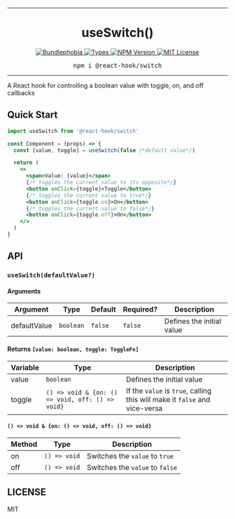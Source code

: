 <hr>
<div align="center">
  <h1 align="center">
    useSwitch()
  </h1>
</div>

<p align="center">
  <a href="https://bundlephobia.com/result?p=@react-hook/switch">
    <img alt="Bundlephobia" src="https://img.shields.io/bundlephobia/minzip/@react-hook/switch?style=for-the-badge&labelColor=24292e">
  </a>
  <a aria-label="Types" href="https://www.npmjs.com/package/@react-hook/switch">
      <img alt="Types" src="https://img.shields.io/npm/types/@react-hook/switch?style=for-the-badge&labelColor=24292e">
    </a>
  <a aria-label="NPM version" href="https://www.npmjs.com/package/@react-hook/switch">
    <img alt="NPM Version" src="https://img.shields.io/npm/v/@react-hook/switch?style=for-the-badge&labelColor=24292e">
  </a>
  <a aria-label="License" href="https://jaredlunde.mit-license.org/">
    <img alt="MIT License" src="https://img.shields.io/npm/l/@react-hook/switch?style=for-the-badge&labelColor=24292e">
  </a>
</p>

<pre align="center">npm i @react-hook/switch</pre>
<hr>

A React hook for controlling a boolean value with toggle, on, and off callbacks

## Quick Start

```jsx harmony
import useSwitch from '@react-hook/switch'

const Component = (props) => {
  const [value, toggle] = useSwitch(false /*default value*/)

  return (
    <>
      <span>Value: {value}</span>
      {/* toggles the current value to its opposite*/}
      <button onClick={toggle}>Toggle</button>
      {/* toggles the current value to true*/}
      <button onClick={toggle.on}>On</button>
      {/* toggles the current value to false*/}
      <button onClick={toggle.off}>On</button>
    </>
  )
}
```

## API

### `useSwitch(defaultValue?)`

#### Arguments

| Argument     | Type      | Default | Required? | Description               |
| ------------ | --------- | ------- | --------- | ------------------------- |
| defaultValue | `boolean` | `false` | `false`   | Defines the initial value |

#### Returns `[value: boolean, toggle: ToggleFn]`

| Variable | Type                                             | Description                                                                |
| -------- | ------------------------------------------------ | -------------------------------------------------------------------------- |
| value    | `boolean`                                        | Defines the initial value                                                  |
| toggle   | `() => void & {on: () => void, off: () => void}` | If the `value` is `true`, calling this will make it `false` and vice-versa |

#### `() => void & {on: () => void, off: () => void}`

| Method | Type         | Description                     |
| ------ | ------------ | ------------------------------- |
| on     | `() => void` | Switches the `value` to `true`  |
| off    | `() => void` | Switches the `value` to `false` |

## LICENSE

MIT
